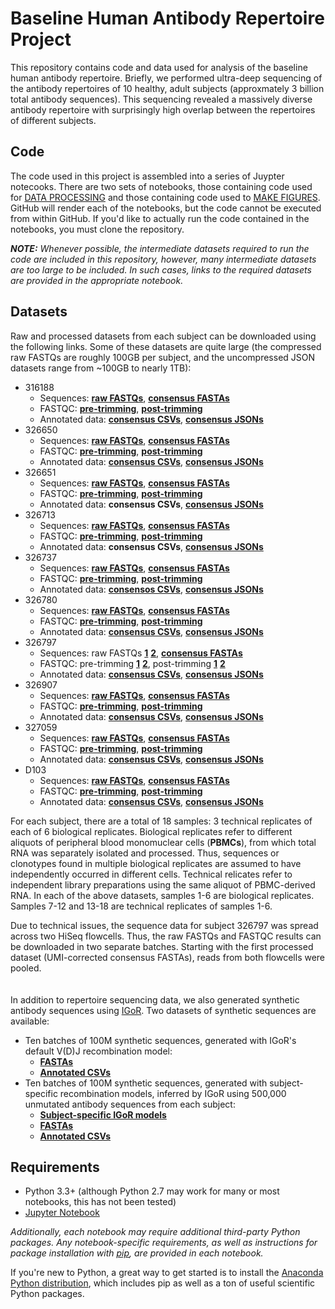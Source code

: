 # Baseline Human Antibody Repertoire Project

This repository contains code and data used for analysis of the baseline human antibody repertoire. Briefly, we performed
ultra-deep sequencing of the antibody repertoires of 10 healthy, adult subjects (approxmately 3 billion total antibody sequences). This sequencing revealed a massively diverse antibody repertoire with surprisingly high overlap between the repertoires of different subjects.

## Code
The code used in this project is assembled into a series of Juypter notecooks. There are two sets of notebooks, those containing code used for [DATA PROCESSING](https://github.com/briney/grp_paper/tree/master/data_processing) and those containing code used to [MAKE FIGURES](https://github.com/briney/grp_paper/tree/master/make_figures). GitHub will render each of the notebooks, but the code cannot be executed from within GitHub. If you'd like to actually run the code contained in the notebooks, you must clone the repository.

**_NOTE:_** *Whenever possible, the intermediate datasets required to run the code are included in this repository, however, many intermediate datasets are too large to be included. In such cases, links to the required datasets are provided in the appropriate notebook.*

## Datasets  
Raw and processed datasets from each subject can be downloaded using the following links. Some of these datasets are quite large (the compressed raw FASTQs are roughly 100GB per subject, and the uncompressed JSON datasets range from ~100GB to nearly 1TB):

  - 316188
    - Sequences: [**raw FASTQs**](http://burtonlab.s3.amazonaws.com/sequencing-data/hiseq_2016-supplement/316188_HNCHNBCXY_raw-fastqs.tar.gz), [**consensus FASTAs**](http://burtonlab.s3.amazonaws.com/sequencing-data/hiseq_2016-supplement/316188_HNCHNBCXY_consensus_UID18-cdr3nt-90_071817.tar.gz)
    - FASTQC: [**pre-trimming**](http://burtonlab.s3.amazonaws.com/sequencing-data/hiseq_2016-supplement/316188_HNCHNBCXY_pre-trimmed-fastqc.tar.gz), [**post-trimming**](http://burtonlab.s3.amazonaws.com/sequencing-data/hiseq_2016-supplement/316188_HNCHNBCXY_post-trimmed-fastqc.tar.gz)
    - Annotated data: [**consensus CSVs**](http://burtonlab.s3.amazonaws.com/sequencing-data/hiseq_2016-supplement/316188_HNCHNBCXY_consensus_UID18-cdr3nt-90_minimal_071817.tar.gz), [**consensus JSONs**](http://burtonlab.s3.amazonaws.com/sequencing-data/hiseq_2016-supplement/316188_HNCHNBCXY_consensus_UID18-cdr3nt-90_json_071817.tar.gz)
  - 326650
    - Sequences: [**raw FASTQs**](http://burtonlab.s3.amazonaws.com/sequencing-data/hiseq_2016-supplement/326650_HCGCYBCXY_raw-fastqs.tar.gz), [**consensus FASTAs**](http://burtonlab.s3.amazonaws.com/sequencing-data/hiseq_2016-supplement/326650_HCGCYBCXY_consensus_UID18-cdr3nt-90_071817.tar.gz)
    - FASTQC: [**pre-trimming**](http://burtonlab.s3.amazonaws.com/sequencing-data/hiseq_2016-supplement/326650_HCGCYBCXY_pre-trimmed-fastqc.tar.gz), [**post-trimming**](http://burtonlab.s3.amazonaws.com/sequencing-data/hiseq_2016-supplement/326650_HCGCYBCXY_post-trimmed-fastqc.tar.gz)
    - Annotated data: [**consensus CSVs**](http://burtonlab.s3.amazonaws.com/sequencing-data/hiseq_2016-supplement/326650_HCGCYBCXY_consensus_UID18-cdr3nt-90_minimal_071817.tar.gz), [**consensus JSONs**](http://burtonlab.s3.amazonaws.com/sequencing-data/hiseq_2016-supplement/326650_HCGCYBCXY_consensus_UID18-cdr3nt-90_json_071817.tar.gz)
  - 326651
    - Sequences: [**raw FASTQs**](http://burtonlab.s3.amazonaws.com/sequencing-data/hiseq_2016-supplement/326651_HC5LVBCXY_raw-fastqs.tar.gz), [**consensus FASTAs**](http://burtonlab.s3.amazonaws.com/sequencing-data/hiseq_2016-supplement/326651_HC5LVBCXY_consensus_UID18-cdr3nt-90_071817.tar.gz)
    - FASTQC: [**pre-trimming**](http://burtonlab.s3.amazonaws.com/sequencing-data/hiseq_2016-supplement/326651_HC5LVBCXY_pre-trimmed-fastqc.tar.gz), [**post-trimming**](http://burtonlab.s3.amazonaws.com/sequencing-data/hiseq_2016-supplement/326651_HC5LVBCXY_post-trimmed-fastqc.tar.gz)
    - Annotated data: **consensus CSVs**, [**consensus JSONs**](http://burtonlab.s3.amazonaws.com/sequencing-data/hiseq_2016-supplement/326651_HC5LVBCXY_consensus_UID18-cdr3nt-90_jsons_071817.tar.gz)
  - 326713
    - Sequences: [**raw FASTQs**](http://burtonlab.s3.amazonaws.com/sequencing-data/hiseq_2016-supplement/326713_HJLLNBCXY_raw-fastqs.tar.gz), [**consensus FASTAs**](http://burtonlab.s3.amazonaws.com/sequencing-data/hiseq_2016-supplement/326713_HJLLNBCXY_consensus_UID18-cdr3nt-90_071817.tar.gz)
    - FASTQC: [**pre-trimming**](http://burtonlab.s3.amazonaws.com/sequencing-data/hiseq_2016-supplement/326713_HJLLNBCXY_pre-trimmed-fastqc.tar.gz), [**post-trimming**](http://burtonlab.s3.amazonaws.com/sequencing-data/hiseq_2016-supplement/326713_HJLLNBCXY_post-trimmed-fastqc.tar.gz)
    - Annotated data: **consensus CSVs**, [**consensus JSONs**](http://burtonlab.s3.amazonaws.com/sequencing-data/hiseq_2016-supplement/326713_HJLLNBCXY_consensus_UID18-cdr3nt-90_jsons_071817.tar.gz)
  - 326737
    - Sequences: [**raw FASTQs**](http://burtonlab.s3.amazonaws.com/sequencing-data/hiseq_2016-supplement/326737_HNKVKBCXY_raw-fastqs.tar.gz), [**consensus FASTAs**](http://burtonlab.s3.amazonaws.com/sequencing-data/hiseq_2016-supplement/326737_HNKVKBCXY_consensus_UID18-cdr3nt-90_071817.tar.gz)
    - FASTQC:  [**pre-trimming**](http://burtonlab.s3.amazonaws.com/sequencing-data/hiseq_2016-supplement/326737_HNKVKBCXY_pre-trimmed-fastqc.tar.gz), [**post-trimming**](http://burtonlab.s3.amazonaws.com/sequencing-data/hiseq_2016-supplement/326737_HNKVKBCXY_post-trimmed-fastqc.tar.gz)
    - Annotated data: [**consensos CSVs**](http://burtonlab.s3.amazonaws.com/sequencing-data/hiseq_2016-supplement/326737_HNKVKBCXY_consensus_UID18-cdr3nt-90_minimal_071817.tar.gz), [**consensus JSONs**](http://burtonlab.s3.amazonaws.com/sequencing-data/hiseq_2016-supplement/326737_HNKVKBCXY_consensus_UID18-cdr3nt-90_json_071817.tar.gz)
  - 326780
    - Sequences: [**raw FASTQs**](http://burtonlab.s3.amazonaws.com/sequencing-data/hiseq_2016-supplement/326780_HLH7KBCXY_raw-fastqs.tar.gz), [**consensus FASTAs**](http://burtonlab.s3.amazonaws.com/sequencing-data/hiseq_2016-supplement/326780_HLH7KBCXY_consensus_UID18-cdr3nt-90_071817.tar.gz)
    - FASTQC:  [**pre-trimming**](http://burtonlab.s3.amazonaws.com/sequencing-data/hiseq_2016-supplement/326780_HLH7KBCXY_pre-trimmed-fastqc.tar.gz), [**post-trimming**](http://burtonlab.s3.amazonaws.com/sequencing-data/hiseq_2016-supplement/326780_HLH7KBCXY_post-trimmed-fastqc.tar.gz)
    - Annotated data: [**consensus CSVs**](http://burtonlab.s3.amazonaws.com/sequencing-data/hiseq_2016-supplement/326780_HLH7KBCXY_consensus_UID18-cdr3nt-90_minimal_071817.tar.gz), [**consensus JSONs**](http://burtonlab.s3.amazonaws.com/sequencing-data/hiseq_2016-supplement/326780_HLH7KBCXY_consensus_UID18-cdr3nt-90_json_071817.tar.gz)
  - 326797
    - Sequences: raw FASTQs [**1**](http://burtonlab.s3.amazonaws.com/sequencing-data/hiseq_2016-supplement/326797_HJLN5BCXY_raw-fastqs.tar.gz) [**2**](http://burtonlab.s3.amazonaws.com/sequencing-data/hiseq_2016-supplement/326797_HCGNLBCXY_raw-fastqs.tar.gz), [**consensus FASTAs**](http://burtonlab.s3.amazonaws.com/sequencing-data/hiseq_2016-supplement/326797_HCGNLBCXY%2BHJLN5BCXY_consensus_UID18-cdr3nt-90_071817.tar.gz)
    - FASTQC: pre-trimming [**1**](http://burtonlab.s3.amazonaws.com/sequencing-data/hiseq_2016-supplement/326797_HJLN5BCXY_pre-trimmed-fastqc.tar.gz) [**2**](http://burtonlab.s3.amazonaws.com/sequencing-data/hiseq_2016-supplement/326797_HCGNLBCXY_pre-trimmed-fastqc.tar.gz), post-trimming [**1**](http://burtonlab.s3.amazonaws.com/sequencing-data/hiseq_2016-supplement/326797_HJLN5BCXY_post-trimmed-fastqc.tar.gz) [**2**](http://burtonlab.s3.amazonaws.com/sequencing-data/hiseq_2016-supplement/326797_HCGNLBCXY_post-trimmed-fastqc.tar.gz)
    - Annotated data: [**consensus CSVs**](http://burtonlab.s3.amazonaws.com/sequencing-data/hiseq_2016-supplement/326797_HCGNLBCXY%2BHJLN5BCXY_consensus_UID18-cdr3nt-90_minimal_071817.tar.gz), [**consensus JSONs**](http://burtonlab.s3.amazonaws.com/sequencing-data/hiseq_2016-supplement/326797_HCGNLBCXY%2BHJLN5BCXY_consensus_UID18-cdr3nt-90_json_071817.tar.gz)
  - 326907
    - Sequences: [**raw FASTQs**](http://burtonlab.s3.amazonaws.com/sequencing-data/hiseq_2016-supplement/326907_HLT33BCXY_raw-fastqs.tar.gz), [**consensus FASTAs**](http://burtonlab.s3.amazonaws.com/sequencing-data/hiseq_2016-supplement/326907_HLT33BCXY_consensus_UID18-cdr3nt-90_071817.tar.gz)
    - FASTQC:  [**pre-trimming**](http://burtonlab.s3.amazonaws.com/sequencing-data/hiseq_2016-supplement/326907_HLT33BCXY_pre-trimmed-fastqc.tar.gz), [**post-trimming**](http://burtonlab.s3.amazonaws.com/sequencing-data/hiseq_2016-supplement/326907_HLT33BCXY_post-trimmed-fastqc.tar.gz)
    - Annotated data: [**consensus CSVs**](http://burtonlab.s3.amazonaws.com/sequencing-data/hiseq_2016-supplement/326907_HLT33BCXY_consensus_UID18-cdr3nt-90_minimal_071817.tar.gz), [**consensus JSONs**](http://burtonlab.s3.amazonaws.com/sequencing-data/hiseq_2016-supplement/326907_HLT33BCXY_consensus_UID18-cdr3nt-90_json_071817.tar.gz)
  - 327059
    - Sequences: [**raw FASTQs**](http://burtonlab.s3.amazonaws.com/sequencing-data/hiseq_2016-supplement/327059_HCGTCBCXY_raw-fastqs.tar.gz), [**consensus FASTAs**](http://burtonlab.s3.amazonaws.com/sequencing-data/hiseq_2016-supplement/327059_HCGTCBCXY_consensus_UID18-cdr3nt-90_071817.tar.gz)
    - FASTQC:  [**pre-trimming**](http://burtonlab.s3.amazonaws.com/sequencing-data/hiseq_2016-supplement/327059_HCGTCBCXY_pre-trimmed-fastqc.tar.gz), [**post-trimming**](http://burtonlab.s3.amazonaws.com/sequencing-data/hiseq_2016-supplement/327059_HCGTCBCXY_post-trimmed-fastqc.tar.gz)
    - Annotated data: [**consensus CSVs**](http://burtonlab.s3.amazonaws.com/sequencing-data/hiseq_2016-supplement/327059_HCGTCBCXY_consensus_UID18-cdr3nt-90_minimal_071817.tar.gz), [**consensus JSONs**](http://burtonlab.s3.amazonaws.com/sequencing-data/hiseq_2016-supplement/327059_HCGTCBCXY_consensus_UID18-cdr3nt-90_json_071817.tar.gz)
  - D103
    - Sequences: [**raw FASTQs**](http://burtonlab.s3.amazonaws.com/sequencing-data/hiseq_2016-supplement/D103_HCGCLBCXY_raw-fastqs.tar.gz), [**consensus FASTAs**](http://burtonlab.s3.amazonaws.com/sequencing-data/hiseq_2016-supplement/D103_HCGCLBCXY_consensus_UID18-cdr3nt-90_071817.tar.gz)
    - FASTQC:  [**pre-trimming**](http://burtonlab.s3.amazonaws.com/sequencing-data/hiseq_2016-supplement/D103_HCGCLBCXY_pre-trimmed-fastqc.tar.gz), [**post-trimming**](http://burtonlab.s3.amazonaws.com/sequencing-data/hiseq_2016-supplement/D103_HCGCLBCXY_post-trimmed-fastqc.tar.gz)
    - Annotated data: [**consensus CSVs**](http://burtonlab.s3.amazonaws.com/sequencing-data/hiseq_2016-supplement/D103_HCGCLBCXY_consensus_UID18-cdr3nt-90_minimal_071817.tar.gz), [**consensus JSONs**](http://burtonlab.s3.amazonaws.com/sequencing-data/hiseq_2016-supplement/D103_HCGCLBCXY_consensus_UID18-cdr3nt-90_json_071817.tar.gz)

For each subject, there are a total of 18 samples: 3 technical replicates of each of 6 biological replicates. Biological replicates refer to different aliquots of peripheral blood monomuclear cells (**PBMCs**), from which total RNA was separately isolated and processed. Thus, sequences or clonotypes found in multiple biological replicates are assumed to have independently occurred in different cells. Technical relicates refer to independent library preparations using the same aliquot of PBMC-derived RNA. In each of the above datasets, samples 1-6 are biological replicates. Samples 7-12 and 13-18 are technical replicates of samples 1-6.

Due to technical issues, the sequence data for subject 326797 was spread across two HiSeq flowcells. Thus, the raw FASTQs and FASTQC results can be downloaded in two separate batches. Starting with the first processed dataset (UMI-corrected consensus FASTAs), reads from both flowcells were pooled.  
<br>  
In addition to repertoire sequencing data, we also generated synthetic antibody sequences using [IGoR](https://github.com/qmarcou/IGoR). Two datasets of synthetic sequences are available:

  - Ten batches of 100M synthetic sequences, generated with IGoR's default V(D)J recombination model:
    - [**FASTAs**](http://burtonlab.s3.amazonaws.com/GRP_github_data/igor_synthetic_100M_default-model_fastas.tar.gz)
    - [**Annotated CSVs**](http://burtonlab.s3.amazonaws.com/GRP_github_data/synthetic_default-model_minimal.tar.gz)
  - Ten batches of 100M synthetic sequences, generated with subject-specific recombination models, inferred by IGoR using 500,000 unmutated antibody sequences from each subject:
    -  [**Subject-specific IGoR models**](http://burtonlab.s3.amazonaws.com/GRP_github_data/subject-specific_igor_models.tar.gz)
    - [**FASTAs**](http://burtonlab.s3.amazonaws.com/GRP_github_data/igor_synthetic_100M_subject-specific-models_fastas.tar.gz)
    - [**Annotated CSVs**](http://burtonlab.s3.amazonaws.com/GRP_github_data/synthetic_subject-specific-models_minimal.tar.gz)

## Requirements

  - Python 3.3+ (although Python 2.7 may work for many or most notebooks, this has not been tested)
  - [Jupyter Notebook](https://jupyter.org/install)

*Additionally, each notebook may require additional third-party Python packages. Any notebook-specific requirements, as well as instructions for package installation with [pip](https://pip.pypa.io/en/stable/installing/), are provided in each notebook.*

If you're new to Python, a great way to get started is to install the [Anaconda Python distribution](https://www.continuum.io/downloads), which includes pip as well as a ton of useful scientific Python packages.

